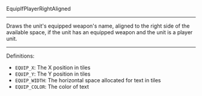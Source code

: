 
EquipIfPlayerRightAligned

---

Draws the unit's equipped weapon's name, aligned to the right side of the available space, if the unit has an equipped weapon and the unit is a player unit.

---

Definitions:

  * `EQUIP_X`: The X position in tiles
  * `EQUIP_Y`: The Y position in tiles
  * `EQUIP_WIDTH`: The horizontal space allocated for text in tiles
  * `EQUIP_COLOR`: The color of text
